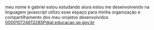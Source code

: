 meu nome é gabriel 
estou estudando alura
estou me desenvolvendo na linguagem javascript
utilizo esse espaço para minha organização e compartilhamento dos meu orojetos desenvolvidos
00001072461328SP@al.educacao.sp.gov.br
